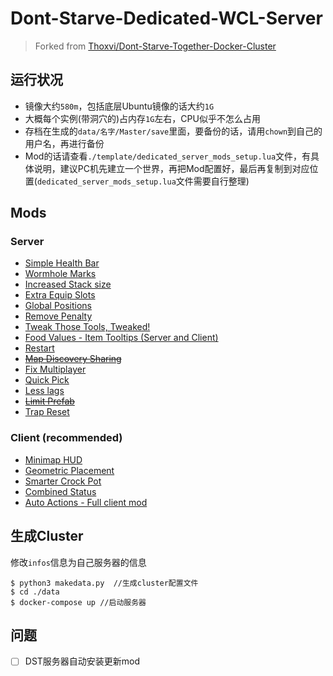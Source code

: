 # Dont-Starve-Dedicated-WCL-Server

> Forked from [Thoxvi/Dont-Starve-Together-Docker-Cluster](https://github.com/Thoxvi/Dont-Starve-Together-Docker-Cluster)

## 运行状况
* 镜像大约`580m`，包括底层Ubuntu镜像的话大约`1G`
* 大概每个实例(带洞穴的)占内存`1G`左右，CPU似乎不怎么占用
* 存档在生成的`data/名字/Master/save`里面，要备份的话，请用`chown`到自己的用户名，再进行备份
* Mod的话请查看`./template/dedicated_server_mods_setup.lua`文件，有具体说明，建议PC机先建立一个世界，再把Mod配置好，最后再复制到对应位置(`dedicated_server_mods_setup.lua`文件需要自行整理)

## Mods

### Server

* [Simple Health Bar](http://steamcommunity.com/sharedfiles/filedetails/?id=1207269058)
* [Wormhole Marks](http://steamcommunity.com/sharedfiles/filedetails/?id=362175979)
* [Increased Stack size](http://steamcommunity.com/sharedfiles/filedetails/?id=374550642)
* [Extra Equip Slots](http://steamcommunity.com/sharedfiles/filedetails/?id=375850593)
* [Global Positions](http://steamcommunity.com/sharedfiles/filedetails/?id=378160973)
* [Remove Penalty](http://steamcommunity.com/sharedfiles/filedetails/?id=378965501)
* [Tweak Those Tools, Tweaked!](http://steamcommunity.com/sharedfiles/filedetails/?id=441356490)
* [Food Values - Item Tooltips (Server and Client)](http://steamcommunity.com/sharedfiles/filedetails/?id=458940297)
* [Restart](http://steamcommunity.com/sharedfiles/filedetails/?id=462434129)
* ~~[Map Discovery Sharing](http://steamcommunity.com/sharedfiles/filedetails/?id=462469447)~~
* [Fix Multiplayer](http://steamcommunity.com/sharedfiles/filedetails/?id=463718554)
* [Quick Pick](http://steamcommunity.com/sharedfiles/filedetails/?id=501385076)
* [Less lags](http://steamcommunity.com/sharedfiles/filedetails/?id=597417408)
* ~~[Limit Prefab](http://steamcommunity.com/sharedfiles/filedetails/?id=609675532)~~
* [Trap Reset](http://steamcommunity.com/sharedfiles/filedetails/?id=679636739)

### Client (recommended)

* [Minimap HUD](http://steamcommunity.com/sharedfiles/filedetails/?id=345692228)
* [Geometric Placement](http://steamcommunity.com/sharedfiles/filedetails/?id=351325790)
* [Smarter Crock Pot](http://steamcommunity.com/sharedfiles/filedetails/?id=365119238)
* [Combined Status](http://steamcommunity.com/sharedfiles/filedetails/?id=376333686)
* [Auto Actions - Full client mod](http://steamcommunity.com/sharedfiles/filedetails/?id=651419070)

## 生成Cluster
修改`infos`信息为自己服务器的信息

```shell
$ python3 makedata.py  //生成cluster配置文件
$ cd ./data
$ docker-compose up //启动服务器
```

## 问题
- [ ] DST服务器自动安装更新mod
